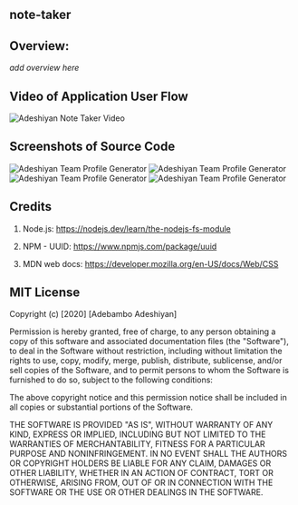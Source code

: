 ## note-taker

## Overview:

_add overview here_

## Video of Application User Flow

![Adeshiyan Note Taker Video](./assets/teamgenvid.gif)

## Screenshots of Source Code

![Adeshiyan Team Profile Generator](./assets/teamgen1.png)
![Adeshiyan Team Profile Generator](./assets/teamgen2.png)
![Adeshiyan Team Profile Generator](./assets/teamgen3.png)
![Adeshiyan Team Profile Generator](./assets/teamgen4.png)

## Credits

1. Node.js: https://nodejs.dev/learn/the-nodejs-fs-module

2. NPM - UUID: https://www.npmjs.com/package/uuid

3. MDN web docs: https://developer.mozilla.org/en-US/docs/Web/CSS

## MIT License

Copyright (c) [2020] [Adebambo Adeshiyan]

Permission is hereby granted, free of charge, to any person obtaining a copy
of this software and associated documentation files (the "Software"), to deal
in the Software without restriction, including without limitation the rights
to use, copy, modify, merge, publish, distribute, sublicense, and/or sell
copies of the Software, and to permit persons to whom the Software is
furnished to do so, subject to the following conditions:

The above copyright notice and this permission notice shall be included in all
copies or substantial portions of the Software.

THE SOFTWARE IS PROVIDED "AS IS", WITHOUT WARRANTY OF ANY KIND, EXPRESS OR
IMPLIED, INCLUDING BUT NOT LIMITED TO THE WARRANTIES OF MERCHANTABILITY,
FITNESS FOR A PARTICULAR PURPOSE AND NONINFRINGEMENT. IN NO EVENT SHALL THE
AUTHORS OR COPYRIGHT HOLDERS BE LIABLE FOR ANY CLAIM, DAMAGES OR OTHER
LIABILITY, WHETHER IN AN ACTION OF CONTRACT, TORT OR OTHERWISE, ARISING FROM,
OUT OF OR IN CONNECTION WITH THE SOFTWARE OR THE USE OR OTHER DEALINGS IN THE
SOFTWARE.
